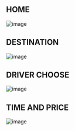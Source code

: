 ## HOME

![image](./assets/0.jpg)

## DESTINATION

![image](./assets/1.jpg)

## DRIVER CHOOSE

![image](./assets/2.jpg)

## TIME AND PRICE

![image](./assets/3.jpg)

